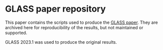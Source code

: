 GLASS paper repository
======================

This paper contains the scripts used to produce the [GLASS paper](CITATION.md).
They are archived here for reproducibility of the results, but not maintained or
supported.

GLASS 2023.1 was used to produce the original results.
